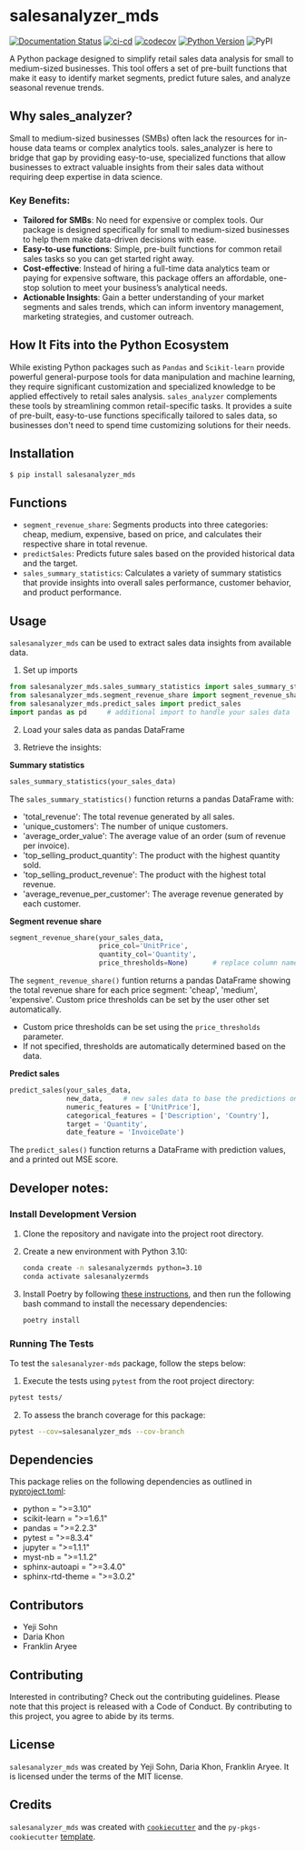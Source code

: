 # salesanalyzer_mds

[![Documentation Status](https://readthedocs.org/projects/salesanalyzer/badge/?version=latest)](https://salesanalyzer.readthedocs.io/en/latest/?badge=latest)
[![ci-cd](https://github.com/UBC-MDS/salesanalyzer/actions/workflows/ci-cd.yml/badge.svg)](https://github.com/UBC-MDS/salesanalyzer/actions/workflows/ci-cd.yml)
[![codecov](https://codecov.io/gh/UBC-MDS/salesanalyzer/graph/badge.svg?token=BLQNynILl1)](https://codecov.io/gh/UBC-MDS/salesanalyzer)
[![Python Version](https://img.shields.io/badge/python-%3E%3D%203.10-blue)](https://www.python.org/downloads/release/python-3100/)
![PyPI](https://img.shields.io/pypi/v/salesanalyzer-mds?label=pypi%20package)

A Python package designed to simplify retail sales data analysis for small to medium-sized businesses. This tool offers a set of pre-built functions that make it easy to identify market segments, predict future sales, and analyze seasonal revenue trends.  <br>

## Why sales_analyzer?

Small to medium-sized businesses (SMBs) often lack the resources for in-house data teams or complex analytics tools. sales_analyzer is here to bridge that gap by providing easy-to-use, specialized functions that allow businesses to extract valuable insights from their sales data without requiring deep expertise in data science.

### Key Benefits:

- **Tailored for SMBs**: No need for expensive or complex tools. Our package is designed specifically for small to medium-sized businesses to help them make data-driven decisions with ease.
- **Easy-to-use functions**: Simple, pre-built functions for common retail sales tasks so you can get started right away.
- **Cost-effective**: Instead of hiring a full-time data analytics team or paying for expensive software, this package offers an affordable, one-stop solution to meet your business’s analytical needs.
- **Actionable Insights**: Gain a better understanding of your market segments and sales trends, which can inform inventory management, marketing strategies, and customer outreach.

## How It Fits into the Python Ecosystem

While existing Python packages such as `Pandas` and `Scikit-learn` provide powerful general-purpose tools for data manipulation and machine learning, they require significant customization and specialized knowledge to be applied effectively to retail sales analysis. `sales_analyzer` complements these tools by streamlining common retail-specific tasks. It provides a suite of pre-built, easy-to-use functions specifically tailored to sales data, so businesses don't need to spend time customizing solutions for their needs.


## Installation

```bash
$ pip install salesanalyzer_mds
```

## Functions

- `segment_revenue_share`: Segments products into three categories: cheap, medium, expensive, based on price, and calculates their respective share in total revenue. 
- `predictSales`: Predicts future sales based on the provided historical data and the target.
- `sales_summary_statistics`: Calculates a variety of summary statistics that provide insights into overall sales performance,
    customer behavior, and product performance.

## Usage

`salesanalyzer_mds` can be used to extract sales data insights from available data.
1. Set up imports

```python
from salesanalyzer_mds.sales_summary_statistics import sales_summary_statistics
from salesanalyzer_mds.segment_revenue_share import segment_revenue_share
from salesanalyzer_mds.predict_sales import predict_sales
import pandas as pd     # additional import to handle your sales data
```

2. Load your sales data as pandas DataFrame

3. Retrieve the insights:

**Summary statistics**

```python
sales_summary_statistics(your_sales_data)
```

The `sales_summary_statistics()` function returns a pandas DataFrame with:

- 'total_revenue': The total revenue generated by all sales.
- 'unique_customers': The number of unique customers.
- 'average_order_value': The average value of an order (sum of revenue per invoice).
- 'top_selling_product_quantity': The product with the highest quantity sold.
- 'top_selling_product_revenue': The product with the highest total revenue.
- 'average_revenue_per_customer': The average revenue generated by each customer.

**Segment revenue share**

```python
segment_revenue_share(your_sales_data, 
                      price_col='UnitPrice', 
                      quantity_col='Quantity',
                      price_thresholds=None)      # replace column names with your data column names
```

The `segment_revenue_share()` funtion returns a pandas DataFrame showing the total revenue share for each price segment:
'cheap', 'medium', 'expensive'. Custom price thresholds can be set by the user other set automatically.

- Custom price thresholds can be set using the `price_thresholds` parameter.
- If not specified, thresholds are automatically determined based on the data.

**Predict sales**

```python
predict_sales(your_sales_data, 
              new_data,     # new sales data to base the predictions on
              numeric_features = ['UnitPrice'],
              categorical_features = ['Description', 'Country'], 
              target = 'Quantity', 
              date_feature = 'InvoiceDate')
```

The `predict_sales()` function returns a DataFrame with prediction values, and a printed out MSE score.

## Developer notes:
### Install Development Version
1. Clone the repository and navigate into the project root directory.

2. Create a new environment with Python 3.10:

    ```bash
    conda create -n salesanalyzermds python=3.10
    conda activate salesanalyzermds
    ```

3. Install Poetry by following [these instructions](https://python-poetry.org/docs/#installation), and then run the following bash command to install the necessary dependencies:

    ```bash
    poetry install
    ```

### Running The Tests

To test the `salesanalyzer-mds` package, follow the steps below:

1. Execute the tests using `pytest` from the root project directory:

```bash
pytest tests/
```

2. To assess the branch coverage for this package:

```bash
pytest --cov=salesanalyzer_mds --cov-branch
```

## Dependencies

This package relies on the following dependencies as outlined in [pyproject.toml](https://github.com/UBC-MDS/salesanalyzer/blob/main/pyproject.toml):

- python = ">=3.10"
- scikit-learn = ">=1.6.1"
- pandas = ">=2.2.3"
- pytest = ">=8.3.4"
- jupyter = ">=1.1.1"
- myst-nb = ">=1.1.2"
- sphinx-autoapi = ">=3.4.0"
- sphinx-rtd-theme = ">=3.0.2"

## Contributors
- Yeji Sohn
- Daria Khon
- Franklin Aryee

## Contributing

Interested in contributing? Check out the contributing guidelines. Please note that this project is released with a Code of Conduct. By contributing to this project, you agree to abide by its terms.

## License

`salesanalyzer_mds` was created by Yeji Sohn, Daria Khon, Franklin Aryee. It is licensed under the terms of the MIT license.

## Credits

`salesanalyzer_mds` was created with [`cookiecutter`](https://cookiecutter.readthedocs.io/en/latest/) and the `py-pkgs-cookiecutter` [template](https://github.com/py-pkgs/py-pkgs-cookiecutter).
